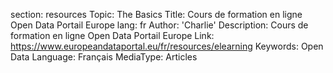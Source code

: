 section: resources
Topic: The Basics
Title: Cours de formation en ligne Open Data Portail Europe
lang: fr
Author: 'Charlie'
Description: Cours de formation en ligne Open Data Portail Europe
Link: https://www.europeandataportal.eu/fr/resources/elearning
Keywords: Open Data
Language: Français
MediaType: Articles
